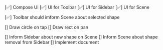 [✅] Compose UI
    [✅] UI for Toolbar
    [✅] UI for Sidebar
    [✅] UI for Scene

[✅] Toolbar should imform Scene about selected shape

[] Draw circle on tap
[] Draw rect on pan

[] Inform Sidebar about new shape on Scene
[] Inform Scene about shape removal from Sidebar
[] Implement document
